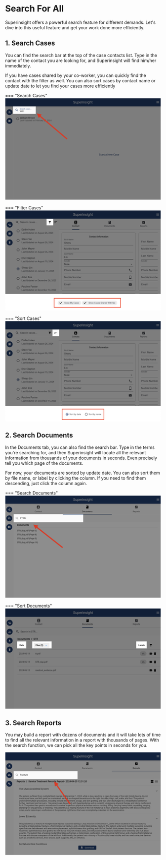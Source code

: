 # Search For All

Superinsight offers a powerful search feature for different demands. Let's dive into this useful feature and get your work done more efficiently.

## 1. Search Cases

You can find the search bar at the top of the case contacts list. Type in the name of the contact you are looking for, and Superinsight will find him/her immediately.

If you have cases shared by your co-worker, you can quickly find the contact with the filter as well. You can also sort cases by contact name or update date to let you find your cases more efficiently

=== "Search Cases"
    ![Search Cases](../assets/images/tutorial/search-cases.png)

=== "Filter Cases"
    ![Filter Cases](../assets/images/tutorial/filter-cases.png)

=== "Sort Cases"
    ![Sort Cases](../assets/images/tutorial/sort-cases.png)

## 2. Search Documents

In the Documents tab, you can also find the search bar. Type in the terms you're searching for, and then Superinsight will locate all the relevant information from thousands of your documents in seconds. Even precisely tell you which page of the documents.

For now, your documents are sorted by update date. You can also sort them by file name, or label by clicking the column. If you need to find them descending, just click the column again.

=== "Search Documents"
    ![Search Documents](../assets/images/tutorial/search-docs.png)

=== "Sort Documents"
    ![Sort Documents](../assets/images/tutorial/sort-docs.png)

## 3. Search Reports

You may build a report with dozens of documents and it will take lots of time to find all the relevant information in a report with thousands of pages. With the search function, we can pick all the key points in seconds for you.

![Search Reports](../assets/images/tutorial/search-reports.png)